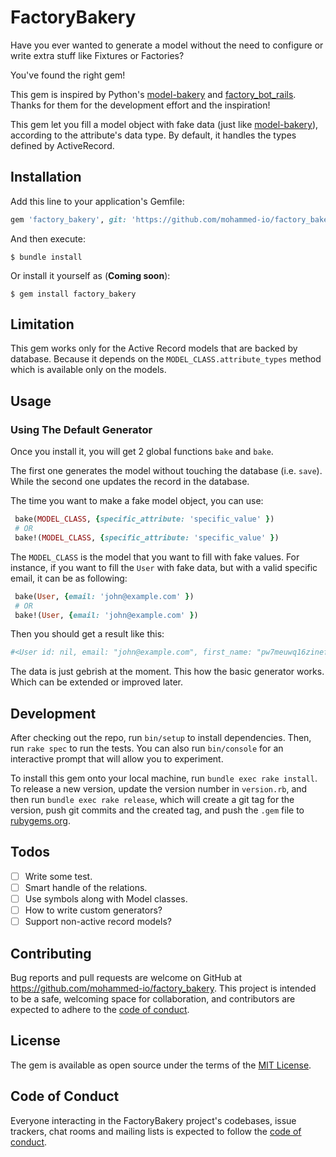 # FactoryBakery

Have you ever wanted to generate a model without the need to configure or write extra stuff like Fixtures or Factories?

You've found the right gem!

This gem is inspired by Python's [model-bakery](https://pypi.org/project/model-bakery/) and [factory_bot_rails](https://github.com/thoughtbot/factory_bot_rails). Thanks for them for the development effort and the inspiration!

This gem let you fill a model object with fake data (just like [model-bakery](https://pypi.org/project/model-bakery/)), according to the attribute's data type. By default, it handles the types defined by ActiveRecord.

## Installation

Add this line to your application's Gemfile:

```ruby
gem 'factory_bakery', git: 'https://github.com/mohammed-io/factory_bakery.git'
```

And then execute:

    $ bundle install

Or install it yourself as (**Coming soon**):

    $ gem install factory_bakery

## Limitation
This gem works only for the Active Record models that are backed by database. Because it depends on the `MODEL_CLASS.attribute_types` method which is available only on the models.

## Usage

### Using The Default Generator

Once you install it, you will get 2 global functions `bake` and `bake`.

The first one generates the model without touching the database (i.e. `save`). While the second one updates the record in the database.

The time you want to make a fake model object, you can use:

```ruby
 bake(MODEL_CLASS, {specific_attribute: 'specific_value' })
 # OR
 bake!(MODEL_CLASS, {specific_attribute: 'specific_value' })
```

The `MODEL_CLASS` is the model that you want to fill with fake values. For instance, if you want to fill the `User` with fake data, but with a valid specific email, it can be as following:
```ruby
 bake(User, {email: 'john@example.com' })
 # OR
 bake!(User, {email: 'john@example.com' })
```

Then you should get a result like this:
```ruby
#<User id: nil, email: "john@example.com", first_name: "pw7meuwq16zinefai0qhq8btqg8zqe", last_name: "qthti7af61n5rlvb8njg3ygncmsofz", phone: "vs8e4lpy63sdv6u", address: "agseb6fjt51who6yel0o6h0t7b1ndr3abn7u0yyc">
```

The data is just gebrish at the moment. This how the basic generator works. Which can be extended or improved later.

## Development

After checking out the repo, run `bin/setup` to install dependencies. Then, run `rake spec` to run the tests. You can also run `bin/console` for an interactive prompt that will allow you to experiment.

To install this gem onto your local machine, run `bundle exec rake install`. To release a new version, update the version number in `version.rb`, and then run `bundle exec rake release`, which will create a git tag for the version, push git commits and the created tag, and push the `.gem` file to [rubygems.org](https://rubygems.org).

## Todos
* [ ] Write some test.
* [ ] Smart handle of the relations.
* [ ] Use symbols along with Model classes.
* [ ] How to write custom generators?
* [ ] Support non-active record models?

## Contributing

Bug reports and pull requests are welcome on GitHub at https://github.com/mohammed-io/factory_bakery. This project is intended to be a safe, welcoming space for collaboration, and contributors are expected to adhere to the [code of conduct](https://github.com/[USERNAME]/factory_bakery/blob/master/CODE_OF_CONDUCT.md).

## License

The gem is available as open source under the terms of the [MIT License](https://opensource.org/licenses/MIT).

## Code of Conduct

Everyone interacting in the FactoryBakery project's codebases, issue trackers, chat rooms and mailing lists is expected to follow the [code of conduct](https://github.com/[USERNAME]/factory_bakery/blob/master/CODE_OF_CONDUCT.md).
